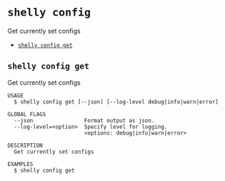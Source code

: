 `shelly config`
===============

Get currently set configs

* [`shelly config get`](#shelly-config-get)

## `shelly config get`

Get currently set configs

```
USAGE
  $ shelly config get [--json] [--log-level debug|info|warn|error]

GLOBAL FLAGS
  --json                Format output as json.
  --log-level=<option>  Specify level for logging.
                        <options: debug|info|warn|error>

DESCRIPTION
  Get currently set configs

EXAMPLES
  $ shelly config get
```
